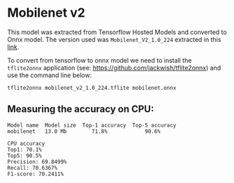 # Mobilenet v2

This model was extracted from Tensorflow Hosted Models and converted to Onnx
model. The version used was `Mobilenet_V2_1.0_224` extracted in this
[link](https://www.tensorflow.org/lite/guide/hosted_models#floating_point_models).

To convert from tensorflow to onnx model we need to install the `tflite2onnx`
application (see: https://github.com/jackwish/tflite2onnx) and use the command
line below:

```
tflite2onnx mobilenet_v2_1.0_224.tflite mobilenet.onnx
```

## Measuring the accuracy on CPU:

```
Model name	Model size	Top-1 accuracy	Top-5 accuracy
mobilenet	13.0 Mb	       71.8%	        90.6%

CPU accuracy
Top1: 70.1%
Top5: 90.5%
Precision: 69.8499%
Recall: 70.6367%
F1-score: 70.2411%
```
